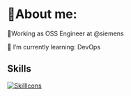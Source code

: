 # 🔬About me:

🏢Working as OSS Engineer at @siemens

🌱 I’m currently learning: DevOps

## Skills
[![SkillIcons](https://skillicons.dev/icons?i=js,html,css,py,docker,kubernetes,jenkins)](https://skillicons.dev)<br/>

